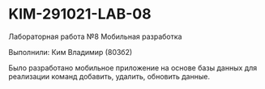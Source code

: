 # KIM-291021-LAB-08

Лабораторная работа №8 Мобильная разработка

Выполнили: Ким Владимир (803б2)

Было разработано мобильное приложение на основе базы данных для
реализации команд добавить, удалить, обновить данные.

